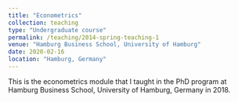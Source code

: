 ```yaml
---
title: "Econometrics"
collection: teaching
type: "Undergraduate course"
permalink: /teaching/2014-spring-teaching-1
venue: "Hamburg Business School, University of Hamburg"
date: 2020-02-16
location: "Hamburg, Germany"
---
```


This is the econometrics module that I taught in the PhD program at Hamburg Business School, University of Hamburg, Germany in 2018.
